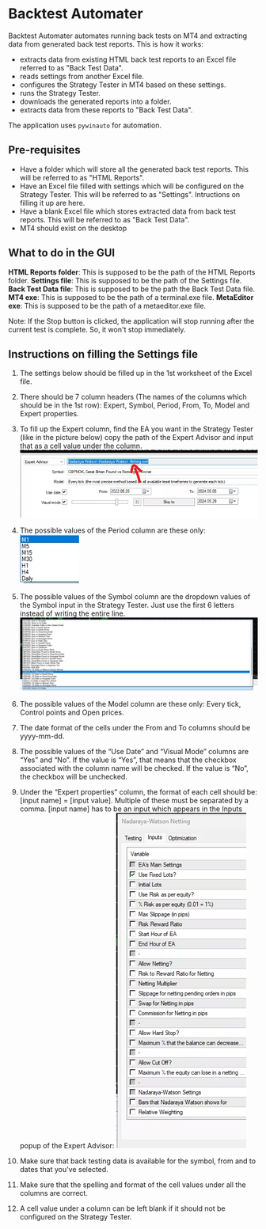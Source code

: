 # Backtest Automater

Backtest Automater automates running back tests on MT4 and extracting data from generated back test reports. 
This is how it works:
- extracts data from existing HTML back test reports to an Excel file referred to as "Back Test Data".
- reads settings from another Excel file.
- configures the Strategy Tester in MT4 based on these settings.
- runs the Strategy Tester.
- downloads the generated reports into a folder.
- extracts data from these reports to "Back Test Data". 

The application uses `pywinauto` for automation.

## Pre-requisites
- Have a folder which will store all the generated back test reports. This will be referred to as "HTML Reports".
- Have an Excel file filled with settings which will be configured on the Strategy Tester. This will be referred to as "Settings". Intructions on filling it up are here.
- Have a blank Excel file which stores extracted data from back test reports. This will be referred to as "Back Test Data".
- MT4 should exist on the desktop

## What to do in the GUI
**HTML Reports folder**: This is supposed to be the path of the HTML Reports folder.
**Settings file**: This is supposed to be the path of the Settings file.
**Back Test Data file**: This is supposed to be the path the Back Test Data file.
**MT4 exe**: This is supposed to be the path of a terminal.exe file.
**MetaEditor exe**: This is supposed to be the path of a metaeditor.exe file.

Note: If the Stop button is clicked, the application will stop running after the current test is complete. So, it won't stop immediately.

## Instructions on filling the Settings file
1. The settings below should be filled up in the 1st worksheet of the Excel file.

2. There should be 7 column headers (The names of the columns which should be in the 1st row): Expert, Symbol, Period, From, To, Model and Expert properties.

3. To fill up the Expert column, find the EA you want in the Strategy Tester (like in the picture below) copy the path of the Expert Advisor and input that as a cell value under the column.
![Expert Advisor being chosen on Strategy Tester](media/expert.png)

4. The possible values of the Period column are these only: 
![dropdown of periods](media/periods.png)

5. The possible values of the Symbol column are the dropdown values of the Symbol input in the Strategy Tester. Just use the first 6 letters instead of writing the entire line.
![Dropdown of symbols](media/symbols.png)

6. The possible values of the Model column are these only: Every tick, Control points and Open prices.

7. The date format of the cells under the From and To columns should be yyyy-mm-dd.

8. The possible values of the “Use Date” and “Visual Mode” columns are “Yes” and “No”. If the value is “Yes”, that means that the checkbox associated with the column name will be checked. If the value is “No”, the checkbox will be unchecked. 

9. Under the “Expert properties” column, the format of each cell should be: [input name] = [input value]. Multiple of these must be separated by a comma. [input name] has to be an input which appears in the Inputs popup of the Expert Advisor:
![Inputs of EA](media/inputs.png)

10. Make sure that back testing data is available for the symbol, from and to dates that you've selected.

11. Make sure that the spelling and format of the cell values under all the columns are correct.

12. A cell value under a column can be left blank if it should not be configured on the Strategy Tester.